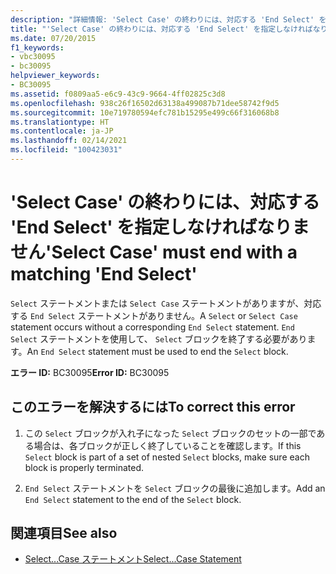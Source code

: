 ```yaml
---
description: "詳細情報: 'Select Case' の終わりには、対応する 'End Select' を指定しなければなりません"
title: "'Select Case' の終わりには、対応する 'End Select' を指定しなければなりません"
ms.date: 07/20/2015
f1_keywords:
- vbc30095
- bc30095
helpviewer_keywords:
- BC30095
ms.assetid: f0809aa5-e6c9-43c9-9664-4ff02825c3d8
ms.openlocfilehash: 938c26f16502d63138a499087b71dee58742f9d5
ms.sourcegitcommit: 10e719780594efc781b15295e499c66f316068b8
ms.translationtype: HT
ms.contentlocale: ja-JP
ms.lasthandoff: 02/14/2021
ms.locfileid: "100423031"
---
```

# <a name="select-case-must-end-with-a-matching-end-select"></a><span data-ttu-id="3b520-103">'Select Case' の終わりには、対応する 'End Select' を指定しなければなりません</span><span class="sxs-lookup"><span data-stu-id="3b520-103">'Select Case' must end with a matching 'End Select'</span></span>

<span data-ttu-id="3b520-104">`Select` ステートメントまたは `Select Case` ステートメントがありますが、対応する `End Select` ステートメントがありません。</span><span class="sxs-lookup"><span data-stu-id="3b520-104">A `Select` or `Select Case` statement occurs without a corresponding `End Select` statement.</span></span> <span data-ttu-id="3b520-105">`End Select` ステートメントを使用して、 `Select` ブロックを終了する必要があります。</span><span class="sxs-lookup"><span data-stu-id="3b520-105">An `End Select` statement must be used to end the `Select` block.</span></span>  
  
 <span data-ttu-id="3b520-106">**エラー ID:** BC30095</span><span class="sxs-lookup"><span data-stu-id="3b520-106">**Error ID:** BC30095</span></span>  
  
## <a name="to-correct-this-error"></a><span data-ttu-id="3b520-107">このエラーを解決するには</span><span class="sxs-lookup"><span data-stu-id="3b520-107">To correct this error</span></span>  
  
1. <span data-ttu-id="3b520-108">この `Select` ブロックが入れ子になった `Select` ブロックのセットの一部である場合は、各ブロックが正しく終了していることを確認します。</span><span class="sxs-lookup"><span data-stu-id="3b520-108">If this `Select` block is part of a set of nested `Select` blocks, make sure each block is properly terminated.</span></span>  
  
2. <span data-ttu-id="3b520-109">`End Select` ステートメントを `Select` ブロックの最後に追加します。</span><span class="sxs-lookup"><span data-stu-id="3b520-109">Add an `End Select` statement to the end of the `Select` block.</span></span>  
  
## <a name="see-also"></a><span data-ttu-id="3b520-110">関連項目</span><span class="sxs-lookup"><span data-stu-id="3b520-110">See also</span></span>

- [<span data-ttu-id="3b520-111">Select...Case ステートメント</span><span class="sxs-lookup"><span data-stu-id="3b520-111">Select...Case Statement</span></span>](../language-reference/statements/select-case-statement.md)
